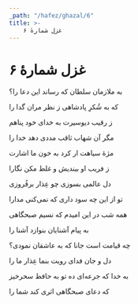 ```yaml
---
_path: "/hafez/ghazal/6"
title: >-
    غزل شمارهٔ ۶
---
```

# غزل شمارهٔ ۶

<div class="b" id="bn1"><div class="m1"><p>به ملازمان سلطان که رساند این دعا را؟</p></div>
<div class="m2"><p>که به شُکرِ پادشاهی ز نظر مران گدا را</p></div></div>
<div class="b" id="bn2"><div class="m1"><p>ز رقیب دیوسیرت به خدای خود پناهم</p></div>
<div class="m2"><p>مگر آن شهاب ثاقب مددی دهد خدا را</p></div></div>
<div class="b" id="bn3"><div class="m1"><p>مژهٔ سیاهت ار کرد به خون ما اشارت</p></div>
<div class="m2"><p>ز فریب او بیندیش و غلط مکن نگارا</p></div></div>
<div class="b" id="bn4"><div class="m1"><p>دل عالمی بسوزی چو عِذار برفُروزی</p></div>
<div class="m2"><p>تو از این چه سود داری که نمی‌کنی مدارا</p></div></div>
<div class="b" id="bn5"><div class="m1"><p>همه شب در این امیدم که نسیم صبحگاهی</p></div>
<div class="m2"><p>به پیام آشنایان بنوازد آشنا را</p></div></div>
<div class="b" id="bn6"><div class="m1"><p>چه قیامت است جانا که به عاشقان نمودی؟</p></div>
<div class="m2"><p>دل و جان فدای رویت بنما عِذار ما را</p></div></div>
<div class="b" id="bn7"><div class="m1"><p>به خدا که جرعه‌ای ده تو به حافظ سحرخیز</p></div>
<div class="m2"><p>که دعای صبحگاهی اثری کند شما را</p></div></div>
